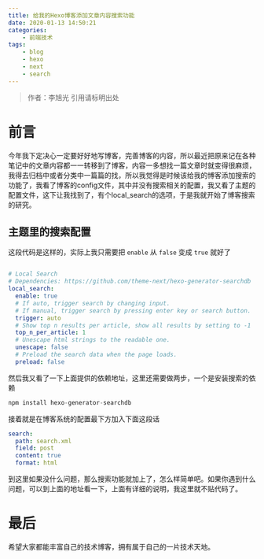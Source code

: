 ```yaml
---
title: 给我的Hexo博客添加文章内容搜索功能
date: 2020-01-13 14:50:21
categories: 
	- 前端技术
tags: 
	- blog
    - hexo 
    - next 
    - search 
---
```

> 作者：李旭光
> 引用请标明出处


# 前言
今年我下定决心一定要好好地写博客，完善博客的内容，所以最近把原来记在各种笔记中的文章内容都一一转移到了博客，内容一多想找一篇文章时就变得很麻烦，我得去归档中或者分类中一篇篇的找，所以我觉得是时候该给我的博客添加搜索的功能了，我看了博客的config文件，其中并没有搜索相关的配置，我又看了主题的配置文件，这下让我找到了，有个local_search的选项，于是我就开始了博客搜索的研究。
<!-- more -->
## 主题里的搜索配置
这段代码是这样的，实际上我只需要把 `enable` 从 `false` 变成 `true` 就好了
``` yml

# Local Search
# Dependencies: https://github.com/theme-next/hexo-generator-searchdb
local_search:
  enable: true
  # If auto, trigger search by changing input.
  # If manual, trigger search by pressing enter key or search button.
  trigger: auto
  # Show top n results per article, show all results by setting to -1
  top_n_per_article: 1
  # Unescape html strings to the readable one.
  unescape: false
  # Preload the search data when the page loads.
  preload: false
```
然后我又看了一下上面提供的依赖地址，这里还需要做两步，一个是安装搜索的依赖
``` js
npm install hexo-generator-searchdb
```
接着就是在博客系统的配置最下方加入下面这段话
``` yml
search:
  path: search.xml
  field: post
  content: true
  format: html
```
到这里如果没什么问题，那么搜索功能就加上了，怎么样简单吧。如果你遇到什么问题，可以到上面的地址看一下，上面有详细的说明，我这里就不贴代码了。

# 最后
希望大家都能丰富自己的技术博客，拥有属于自己的一片技术天地。